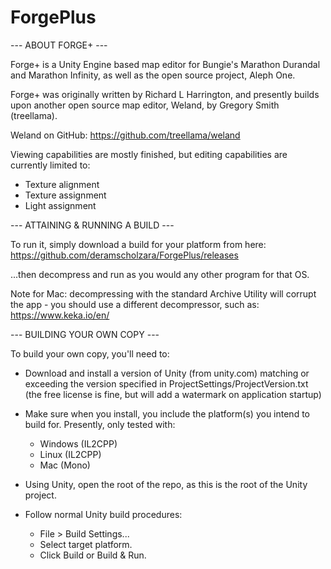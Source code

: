 # ForgePlus
--- ABOUT FORGE+ ---

Forge+ is a Unity Engine based map editor for Bungie's Marathon Durandal and Marathon Infinity, as well as the open source project, Aleph One.

Forge+ was originally written by Richard L Harrington, and presently builds upon another open source map editor, Weland, by Gregory Smith (treellama).

Weland on GitHub:
https://github.com/treellama/weland

Viewing capabilities are mostly finished, but editing capabilities are currently limited to:
 - Texture alignment
 - Texture assignment
 - Light assignment


--- ATTAINING & RUNNING A BUILD ---

To run it, simply download a build for your platform from here:
https://github.com/deramscholzara/ForgePlus/releases

...then decompress and run as you would any other program for that OS.

Note for Mac: decompressing with the standard Archive Utility will corrupt the app - you should use a different decompressor, such as:
https://www.keka.io/en/


--- BUILDING YOUR OWN COPY ---

To build your own copy, you'll need to:
 
 - Download and install a version of Unity (from unity.com) matching or exceeding the version specified in ProjectSettings/ProjectVersion.txt (the free license is fine, but will add a watermark on application startup)
 
 - Make sure when you install, you include the platform(s) you intend to build for.  Presently, only tested with:
    - Windows (IL2CPP)
    - Linux (IL2CPP)
    - Mac (Mono)
 
 - Using Unity, open the root of the repo, as this is the root of the Unity project.

 - Follow normal Unity build procedures:
    - File > Build Settings...
    - Select target platform.
    - Click Build or Build & Run.
